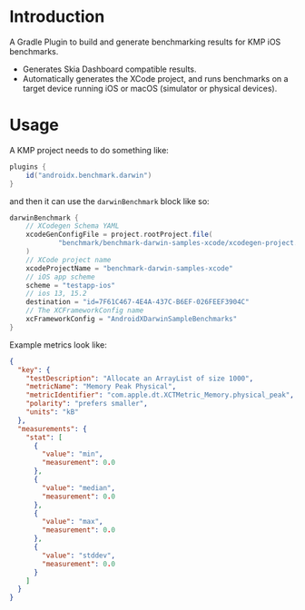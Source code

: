 # Introduction

A Gradle Plugin to build and generate benchmarking results for KMP iOS benchmarks.

* Generates Skia Dashboard compatible results.
* Automatically generates the XCode project, and runs benchmarks on a target device running iOS
  or macOS (simulator or physical devices).

# Usage

A KMP project needs to do something like:

```groovy
plugins {
    id("androidx.benchmark.darwin")
}
```

and then it can use the `darwinBenchmark` block like so:

```groovy
darwinBenchmark {
    // XCodegen Schema YAML
    xcodeGenConfigFile = project.rootProject.file(
            "benchmark/benchmark-darwin-samples-xcode/xcodegen-project.yml"
    )
    // XCode project name
    xcodeProjectName = "benchmark-darwin-samples-xcode"
    // iOS app scheme
    scheme = "testapp-ios"
    // ios 13, 15.2
    destination = "id=7F61C467-4E4A-437C-B6EF-026FEEF3904C"
    // The XCFrameworkConfig name
    xcFrameworkConfig = "AndroidXDarwinSampleBenchmarks"
}
```

Example metrics look like:

```json
{
  "key": {
    "testDescription": "Allocate an ArrayList of size 1000",
    "metricName": "Memory Peak Physical",
    "metricIdentifier": "com.apple.dt.XCTMetric_Memory.physical_peak",
    "polarity": "prefers smaller",
    "units": "kB"
  },
  "measurements": {
    "stat": [
      {
        "value": "min",
        "measurement": 0.0
      },
      {
        "value": "median",
        "measurement": 0.0
      },
      {
        "value": "max",
        "measurement": 0.0
      },
      {
        "value": "stddev",
        "measurement": 0.0
      }
    ]
  }
}
```

